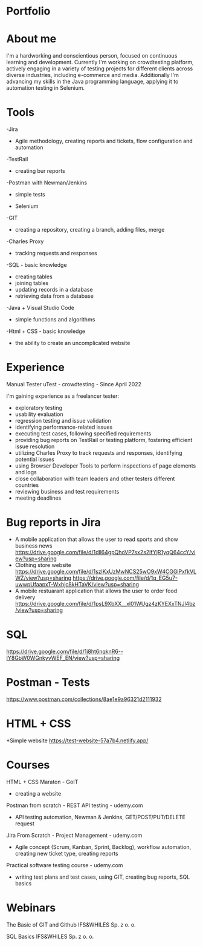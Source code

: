 # Portfolio
# About me
I'm a hardworking and conscientious person, focused on continuous learning and development. Currently I'm working on crowdtesting platform, actively engaging in a variety of testing projects for different clients across diverse industries, including e-commerce and media. 
Additionally I'm advancing my skills in the Java programming language, applying it to automation testing in Selenium. 


# Tools
-Jira
- Agile methodology, creating reports and tickets, flow configuration and automation

-TestRail
- creating bur reports

-Postman with Newman/Jenkins
- simple tests

- Selenium

-GIT 
-  creating a repository, creating a branch, adding files, merge

-Charles Proxy
- tracking requests and responses

-SQL - basic knowledge
- creating tables
- joining tables
- updating records in a database
- retrieving data from a database

-Java + Visual Studio Code
- simple functions and algorithms

-Html + CSS - basic knowledge
- the ability to create an uncomplicated website



# Experience
Manual Tester
uTest - crowdtesting - Since April 2022

I'm gaining experience as a freelancer tester:
- exploratory testing
- usability evaluation
- regression testing and issue validation
- identifying performance-related issues
- executing test cases, following specified requirements
- providing bug reports on TestRail or testing platform, fostering efficient issue resolution
- utilizing Charles Proxy to track requests and responses, identifying potential issues
- using Browser Developer Tools to perform inspections of page elements and logs
- close collaboration with team leaders and other testers different countries
- reviewing business and test requirements
- meeting deadlines
  
# Bug reports in Jira
* A mobile application that allows the user to read sports and show business news
https://drive.google.com/file/d/1dll64gpQhoVP7sx2s2IfYjR1yqQ64ccY/view?usp=sharing
* Clothing store website
https://drive.google.com/file/d/1szlKxUzMwNCS25wO9xW4CGGlPxfkVLWZ/view?usp=sharing
https://drive.google.com/file/d/1q_EG5u7-uwwpUfaapxT-Wxhjc8kHTaVK/view?usp=sharing
* A mobile restuarant application that allows the user to order food delivery
https://drive.google.com/file/d/1psL9XbXX__xl01WUgz4zKYEXxTNJl4bz/view?usp=sharing
# SQL
https://drive.google.com/file/d/1i8ht6nqknR6--IY8GbW0WGnkyvWEF_EN/view?usp=sharing
# Postman - Tests
https://www.postman.com/collections/8ae1e9a96321d2111932
# HTML + CSS
*Simple website
https://test-website-57a7b4.netlify.app/

# Courses
HTML + CSS Maraton - GoIT
- creating a website

Postman from scratch - REST API testing - udemy.com 
- API testing automation, Newman & Jenkins, GET/POST/PUT/DELETE request

Jira From Scratch - Project Management - udemy.com
- Agile concept (Scrum, Kanban, Sprint, Backlog), workflow automation, creating new
ticket type, creating reports

Practical software testing course - udemy.com 
- writing test plans and test cases, using GIT, creating bug reports, SQL basics

# Webinars
The Basic of GIT and Github
IFS&WHILES Sp. z o. o. 

SQL Basics
IFS&WHILES Sp. z o. o.

